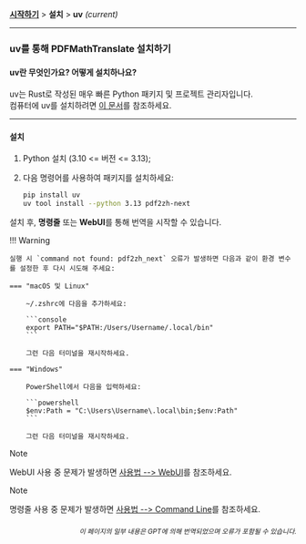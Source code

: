 [**시작하기**](./getting-started.md) > **설치** > **uv** _(current)_

---

### uv를 통해 PDFMathTranslate 설치하기

#### uv란 무엇인가요? 어떻게 설치하나요?

uv는 Rust로 작성된 매우 빠른 Python 패키지 및 프로젝트 관리자입니다.
<br>
컴퓨터에 uv를 설치하려면 [이 문서](https://docs.astral.sh/uv/getting-started/installation/)를 참조하세요.

---

#### 설치

1. Python 설치 (3.10 <= 버전 <= 3.13);

2. 다음 명령어를 사용하여 패키지를 설치하세요:

    ```bash
    pip install uv
    uv tool install --python 3.13 pdf2zh-next
    ```

설치 후, **명령줄** 또는 **WebUI**를 통해 번역을 시작할 수 있습니다.

!!! Warning

    실행 시 `command not found: pdf2zh_next` 오류가 발생하면 다음과 같이 환경 변수를 설정한 후 다시 시도해 주세요:

    === "macOS 및 Linux"

        ~/.zshrc에 다음을 추가하세요:

        ```console
        export PATH="$PATH:/Users/Username/.local/bin"
        ```

        그런 다음 터미널을 재시작하세요.

    === "Windows"

        PowerShell에서 다음을 입력하세요:

        ```powershell
        $env:Path = "C:\Users\Username\.local\bin;$env:Path"
        ```

        그런 다음 터미널을 재시작하세요.

> [!NOTE]
> WebUI 사용 중 문제가 발생하면 [사용법 --> WebUI](./USAGE_webui.md)를 참조하세요.

> [!NOTE]
> 명령줄 사용 중 문제가 발생하면 [사용법 --> Command Line](./USAGE_commandline.md)를 참조하세요.

<div align="right"> 
<h6><small>이 페이지의 일부 내용은 GPT에 의해 번역되었으며 오류가 포함될 수 있습니다.</small></h6>